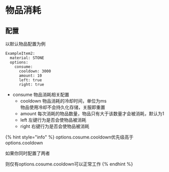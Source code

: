 # 物品消耗

## 配置

以默认物品配置为例

```
ExampleItem2:
  material: STONE
  options:
    consume:
      cooldown: 3000
      amount: 10
      left: true
      right: true
```

* consume 物品消耗相关配置
  * cooldown 物品消耗的冷却时间，单位为ms\
    &#x20;                物品使用冷却不会持久化存储，关服即重置
  * amount 每次消耗的物品数量，物品只有大于该数量才会被消耗，默认为1
  * left 左键行为是否会使物品被消耗
  * right 右键行为是否会使物品被消耗

{% hint style="info" %}
options.cosume.cooldown优先级高于options.cooldown

如果你同时配置了两者

则仅有options.cosume.cooldown可以正常工作
{% endhint %}
